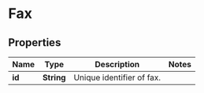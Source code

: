 
# Fax

## Properties
Name | Type | Description | Notes
------------ | ------------- | ------------- | -------------
**id** | **String** | Unique identifier of fax. | 



